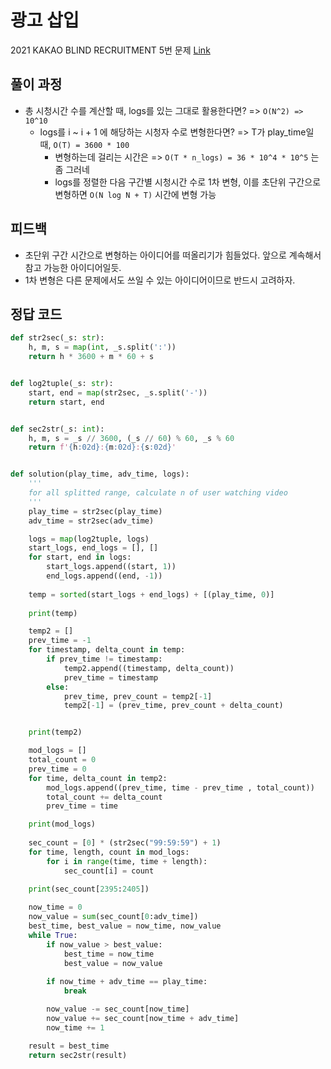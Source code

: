 # 광고 삽입
2021 KAKAO BLIND RECRUITMENT 5번 문제 [Link](https://programmers.co.kr/learn/courses/30/lessons/72414)

## 풀이 과정
* 총 시청시간 수를 계산할 때, logs를 있는 그대로 활용한다면? => ```O(N^2) => 10^10```
  * logs를 i ~ i + 1 에 해당하는 시청자 수로 변형한다면? => T가 play_time일 때, ```O(T) = 3600 * 100```
    * 변형하는데 걸리는 시간은 => `O(T * n_logs) = 36 * 10^4 * 10^5` 는 좀 그러네
    * logs를 정렬한 다음 구간별 시청시간 수로 1차 변형, 이를 초단위 구간으로 변형하면 `O(N log N + T)` 시간에 변형 가능

## 피드백
* 초단위 구간 시간으로 변형하는 아이디어를 떠올리기가 힘들었다. 앞으로 계속해서 참고 가능한 아이디어일듯.
* 1차 변형은 다른 문제에서도 쓰일 수 있는 아이디어이므로 반드시 고려하자.

## 정답 코드
```python
def str2sec(_s: str):
    h, m, s = map(int, _s.split(':'))
    return h * 3600 + m * 60 + s


def log2tuple(_s: str):
    start, end = map(str2sec, _s.split('-'))
    return start, end


def sec2str(_s: int):
    h, m, s = _s // 3600, (_s // 60) % 60, _s % 60
    return f'{h:02d}:{m:02d}:{s:02d}'


def solution(play_time, adv_time, logs):
    '''
    for all splitted range, calculate n of user watching video
    '''
    play_time = str2sec(play_time)
    adv_time = str2sec(adv_time)

    logs = map(log2tuple, logs)
    start_logs, end_logs = [], []
    for start, end in logs:
        start_logs.append((start, 1))
        end_logs.append((end, -1))
    
    temp = sorted(start_logs + end_logs) + [(play_time, 0)]
    
    print(temp)

    temp2 = []
    prev_time = -1
    for timestamp, delta_count in temp:
        if prev_time != timestamp:
            temp2.append((timestamp, delta_count))
            prev_time = timestamp
        else:
            prev_time, prev_count = temp2[-1]
            temp2[-1] = (prev_time, prev_count + delta_count)


    print(temp2)

    mod_logs = []
    total_count = 0
    prev_time = 0
    for time, delta_count in temp2:
        mod_logs.append((prev_time, time - prev_time , total_count))
        total_count += delta_count
        prev_time = time

    print(mod_logs)
    
    sec_count = [0] * (str2sec("99:59:59") + 1)
    for time, length, count in mod_logs:
        for i in range(time, time + length):
            sec_count[i] = count
    
    print(sec_count[2395:2405])

    now_time = 0
    now_value = sum(sec_count[0:adv_time])
    best_time, best_value = now_time, now_value
    while True:
        if now_value > best_value:
            best_time = now_time
            best_value = now_value
        
        if now_time + adv_time == play_time:
            break

        now_value -= sec_count[now_time]
        now_value += sec_count[now_time + adv_time]
        now_time += 1

    result = best_time
    return sec2str(result)

```
